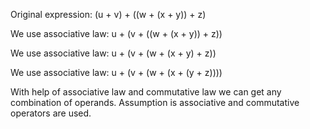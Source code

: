 Original expression: (u + v) + ((w + (x + y)) + z)

We use associative law: u + (v + ((w + (x + y)) + z))

We use associative law: u + (v + (w + (x + y) + z))

We use associative law: u + (v + (w + (x + (y + z))))

With help of associative law and commutative law we can get any combination of operands. Assumption is associative and commutative operators are used.
